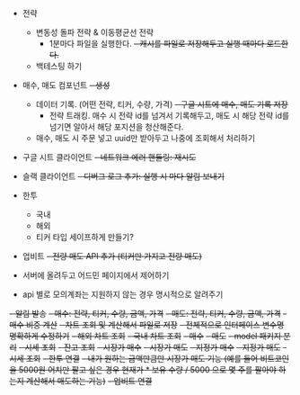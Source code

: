 - 전략
    - 변동성 돌파 전략 & 이동평균선 전략
        - 1분마다 파일을 실행한다.
          ~~- 캐시를 파일로 저장해두고 실행 때마다 로드한다.~~
    - 백테스팅 하기

- 매수, 매도 컴포넌트
  ~~- 생성~~
    - 데이터 기록. (어떤 전략, 티커, 수량, 가격)
      ~~- 구글 시트에 매수, 매도 기록 저장~~
        - 전략 트래킹. 매수 시 전략 id를 넘겨서 기록해두고, 매도 시 해당 전략 id를 넘기면 알아서 해당 포지션을 청산해준다.
    - 매수, 매도 시 주문 넣고 uuid만 받아두고 나중에 조회해서 처리하기

- 구글 시트 클라이언트
  ~~- 네트워크 에러 핸들링: 재시도~~

- 슬랙 클라이언트
  ~~- 디버그 로그 추가: 실행 시 마다 알림 보내기~~

- 한투
    - 국내
    - 해외
    - 티커 타입 세이프하게 만들기?


- 업비트
  ~~- 전량 매도 API 추가 (티커만 가지고 전량 매도)~~

- 서버에 올려두고 어드민 페이지에서 제어하기


- api 별로 모의계좌는 지원하지 않는 경우 명시적으로 알려주기

~~- 알림 발송~~
~~- 매수: 전략, 티커, 수량, 금액, 가격~~
~~- 매도: 전략, 티커, 수량, 금액, 가격~~
~~- 매수 비중 계산~~
~~- 차트 조회 및 계산해서 파일로 저장~~
~~- 전체적으로 인터페이스 변수명 명확하게 수정하기~~
~~- 해외 차트 조회~~
~~- 국내 차트 조회~~
~~- 매수~~
~~- 매도~~
~~- model 패키지 분리~~
~~- 시세 조회~~
~~- 잔고 조회~~
~~- 시장가 매수~~
~~- 시장가 매도~~
~~- 지정가 매수~~
~~- 지정가 매도~~
~~- 시세 조회~~
~~- 한투 연결~~
~~- 내가 원하는 금액만큼만 시장가 매도 기능 (예를 들어 비트코인을 5000원 어치만 팔고 싶은 경우 현재가 * 보유 수량 / 5000 으로 몇 주를 팔아야 하는지 계산해서 매도하는 기능)~~
~~- 업비트 연결~~ 